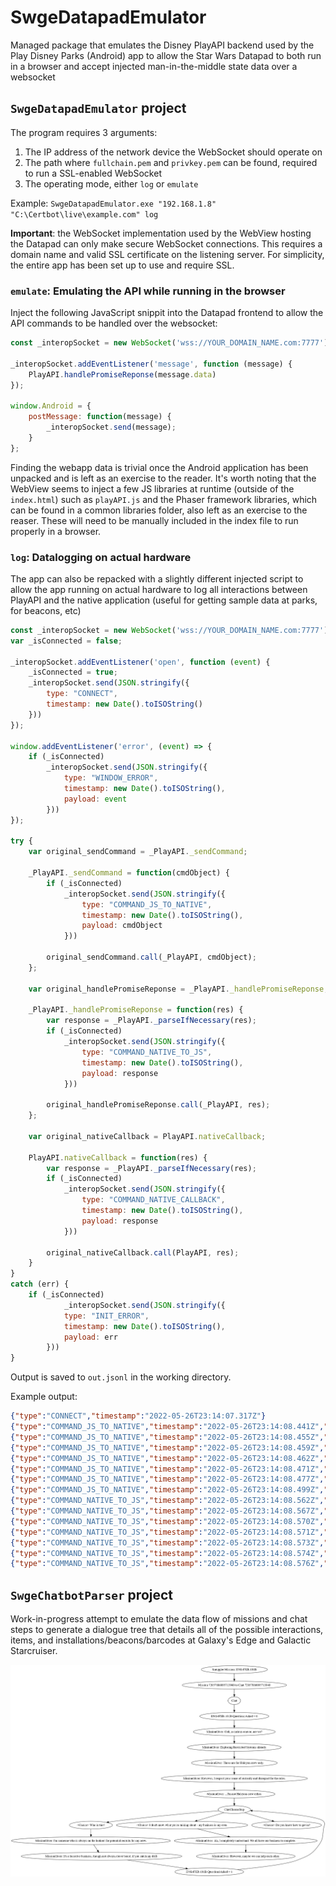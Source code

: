 # SwgeDatapadEmulator
Managed package that emulates the Disney PlayAPI backend used by the Play Disney Parks (Android) app to allow the Star Wars Datapad to both run in a browser and accept injected man-in-the-middle state data over a websocket

## `SwgeDatapadEmulator` project

The program requires 3 arguments:

1) The IP address of the network device the WebSocket should operate on
2) The path where `fullchain.pem` and `privkey.pem` can be found, required to run a SSL-enabled WebSocket
3) The operating mode, either `log` or `emulate`

Example: `SwgeDatapadEmulator.exe "192.168.1.8" "C:\Certbot\live\example.com" log`

**Important**: the WebSocket implementation used by the WebView hosting the Datapad can only make secure WebSocket connections. This requires a domain name and valid SSL certificate on the listening server. For simplicity, the entire app has been set up to use and require SSL.

### `emulate`: Emulating the API while running in the browser

Inject the following JavaScript snippit into the Datapad frontend to allow the API commands to be handled over the websocket:

```javascript
const _interopSocket = new WebSocket('wss://YOUR_DOMAIN_NAME.com:7777');

_interopSocket.addEventListener('message', function (message) {
	PlayAPI.handlePromiseReponse(message.data)
});

window.Android = {
	postMessage: function(message) {
		_interopSocket.send(message);
	}
};
```

Finding the webapp data is trivial once the Android application has been unpacked and is left as an exercise to the reader. It's worth noting that the WebView seems to inject a few JS libraries at runtime (outside of the `index.html`) such as `playAPI.js` and the Phaser framework libraries, which can be found in a common libraries folder, also left as an exercise to the reaser. These will need to be manually included in the index file to run properly in a browser.

### `log`: Datalogging on actual hardware

The app can also be repacked with a slightly different injected script to allow the app running on actual hardware to log all interactions between PlayAPI and the native application (useful for getting sample data at parks, for beacons, etc)

```javascript
const _interopSocket = new WebSocket('wss://YOUR_DOMAIN_NAME.com:7777');
var _isConnected = false;

_interopSocket.addEventListener('open', function (event) {
	_isConnected = true;
    _interopSocket.send(JSON.stringify({
		type: "CONNECT",
		timestamp: new Date().toISOString()
	}))
});

window.addEventListener('error', (event) => {
	if (_isConnected)
		_interopSocket.send(JSON.stringify({
			type: "WINDOW_ERROR",
			timestamp: new Date().toISOString(),
			payload: event
		}))
});

try {
	var original_sendCommand = _PlayAPI._sendCommand;

	_PlayAPI._sendCommand = function(cmdObject) {
		if (_isConnected)
			_interopSocket.send(JSON.stringify({
				type: "COMMAND_JS_TO_NATIVE",
				timestamp: new Date().toISOString(),
				payload: cmdObject
			}))
	
		original_sendCommand.call(_PlayAPI, cmdObject);
	};
	
	var original_handlePromiseReponse = _PlayAPI._handlePromiseReponse;
	
	_PlayAPI._handlePromiseReponse = function(res) {
		var response = _PlayAPI._parseIfNecessary(res);
		if (_isConnected)
			_interopSocket.send(JSON.stringify({
				type: "COMMAND_NATIVE_TO_JS",
				timestamp: new Date().toISOString(),
				payload: response
			}))
	
		original_handlePromiseReponse.call(_PlayAPI, res);
	};
	
	var original_nativeCallback = PlayAPI.nativeCallback;
	
	PlayAPI.nativeCallback = function(res) {
		var response = _PlayAPI._parseIfNecessary(res);
		if (_isConnected)
			_interopSocket.send(JSON.stringify({
				type: "COMMAND_NATIVE_CALLBACK",
				timestamp: new Date().toISOString(),
				payload: response
			}))
	
		original_nativeCallback.call(PlayAPI, res);
	}
}
catch (err) {
	if (_isConnected)
			_interopSocket.send(JSON.stringify({
			type: "INIT_ERROR",
			timestamp: new Date().toISOString(),
			payload: err
		}))
}
```

Output is saved to `out.jsonl` in the working directory.

Example output:

```json lines
{"type":"CONNECT","timestamp":"2022-05-26T23:14:07.317Z"}
{"type":"COMMAND_JS_TO_NATIVE","timestamp":"2022-05-26T23:14:08.441Z","payload":{"reqId":0,"type":"asyncResponse","command":"SHOW_CONTROL_SESSION_INIT"}}
{"type":"COMMAND_JS_TO_NATIVE","timestamp":"2022-05-26T23:14:08.455Z","payload":{"reqId":1,"type":"asyncResponse","command":"SHOW_CONTROL_EFFECT_IN_RANGE","payload":{"event_type":"EVENT_TYPE_SUBSCRIBE","params":{}}}}
{"type":"COMMAND_JS_TO_NATIVE","timestamp":"2022-05-26T23:14:08.459Z","payload":{"reqId":2,"type":"asyncResponse","command":"BEACON_GAME_ADVANCE_IN_RANGE","payload":{"event_type":"EVENT_TYPE_SUBSCRIBE","params":{}}}}
{"type":"COMMAND_JS_TO_NATIVE","timestamp":"2022-05-26T23:14:08.462Z","payload":{"reqId":3,"type":"asyncResponse","command":"SHOW_CONTROL_DATA_RECEIVED","payload":{"event_type":"EVENT_TYPE_SUBSCRIBE","params":{}}}}
{"type":"COMMAND_JS_TO_NATIVE","timestamp":"2022-05-26T23:14:08.471Z","payload":{"reqId":4,"type":"asyncResponse","command":"ACCESSIBILITY_UPDATED","payload":{"event_type":"EVENT_TYPE_SUBSCRIBE","params":{}}}}
{"type":"COMMAND_JS_TO_NATIVE","timestamp":"2022-05-26T23:14:08.477Z","payload":{"reqId":5,"type":"asyncResponse","command":"GAME_BACK","payload":{"event_type":"EVENT_TYPE_SUBSCRIBE","params":{}}}}
{"type":"COMMAND_JS_TO_NATIVE","timestamp":"2022-05-26T23:14:08.499Z","payload":{"reqId":6,"type":"asyncResponse","command":"GET_GAME_CONTENT","payload":{"contentId":"page-counts","contentVersionId":"87"}}}
{"type":"COMMAND_NATIVE_TO_JS","timestamp":"2022-05-26T23:14:08.562Z","payload":{"requestType":"SHOW_CONTROL_SESSION_INIT","payload":true,"requestID":"0","status":"SUCCESS","type":"asyncResponse"}}
{"type":"COMMAND_NATIVE_TO_JS","timestamp":"2022-05-26T23:14:08.567Z","payload":{"requestType":"SHOW_CONTROL_EFFECT_IN_RANGE","payload":true,"requestID":"1","status":"SUCCESS","type":"asyncResponse"}}
{"type":"COMMAND_NATIVE_TO_JS","timestamp":"2022-05-26T23:14:08.570Z","payload":{"requestType":"BEACON_GAME_ADVANCE_IN_RANGE","payload":true,"requestID":"2","status":"SUCCESS","type":"asyncResponse"}}
{"type":"COMMAND_NATIVE_TO_JS","timestamp":"2022-05-26T23:14:08.571Z","payload":{"requestType":"SHOW_CONTROL_DATA_RECEIVED","payload":true,"requestID":"3","status":"SUCCESS","type":"asyncResponse"}}
{"type":"COMMAND_NATIVE_TO_JS","timestamp":"2022-05-26T23:14:08.573Z","payload":{"requestType":"ACCESSIBILITY_UPDATED","payload":true,"requestID":"4","status":"SUCCESS","type":"asyncResponse"}}
{"type":"COMMAND_NATIVE_TO_JS","timestamp":"2022-05-26T23:14:08.574Z","payload":{"requestType":"GAME_BACK","payload":true,"requestID":"5","status":"SUCCESS","type":"asyncResponse"}}
{"type":"COMMAND_NATIVE_TO_JS","timestamp":"2022-05-26T23:14:08.576Z","payload":{"requestType":"GET_GAME_CONTENT","payload":{"data":[{"lang/generated-en":95,"lang/en":12}]},"requestID":"6","status":"SUCCESS","type":"asyncResponse"}}
```

## `SwgeChatbotParser` project

Work-in-progress attempt to emulate the data flow of missions and chat steps to generate a dialogue tree that details all of the possible interactions, items, and installations/beacons/barcodes at Galaxy's Edge and Galactic Starcruiser.

![Example dialogue tree for mission ID 72057886095713939](resources/72057886095713939_dialogue_tree.png)
